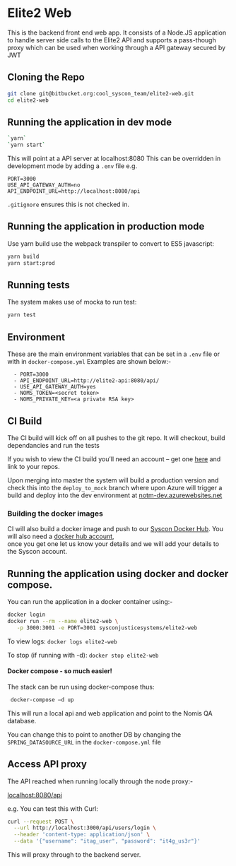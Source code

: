 # Elite2 Web

This is the backend front end web app.  It consists of a Node.JS application to handle server side calls 
to the Elite2 API and supports a pass-though proxy which can be used when working through a API gateway
secured by JWT

## Cloning the Repo

```bash
git clone git@bitbucket.org:cool_syscon_team/elite2-web.git
cd elite2-web
```

## Running the application in dev mode
```bash
`yarn`
`yarn start`
```

This will point at a API server at localhost:8080  This can be overridden in development mode by adding a `.env`
file e.g.

```properties
PORT=3000
USE_API_GATEWAY_AUTH=no
API_ENDPOINT_URL=http://localhost:8080/api
```

`.gitignore` ensures this is not checked in.

## Running the application in production mode

Use yarn build use the webpack transpiler to convert to ES5 javascript:

```bash
yarn build
yarn start:prod
```

## Running tests
The system makes use of mocka to run test:

```bash
yarn test
```

## Environment 

These are the main environment variables that can be set in a `.env` file 
or with in `docker-compose.yml`  Examples are shown below:-

      - PORT=3000
      - API_ENDPOINT_URL=http://elite2-api:8080/api/
      - USE_API_GATEWAY_AUTH=yes
      - NOMS_TOKEN=<secret token>
      - NOMS_PRIVATE_KEY=<a private RSA key>
      
## CI Build
The CI build will kick off on all pushes to the git repo. It will checkout, build dependancies and run the tests

If you wish to view the CI build you’ll need an account – get one [here](https://circleci.com/signup/) 
and link to your repos.

Upon merging into master the system will build a production version and check this into the `deploy_to_mock` branch where upon
Azure will trigger a build and deploy into the dev environment at [notm-dev.azurewebsites.net](http://notm-dev.azurewebsites.net)

### Building the docker images
CI will also build a docker image and push to our [Syscon Docker Hub](https://hub.docker.com/u/sysconjusticesystems/). 
 You will also need a [docker hub account](https://hub.docker.com/?next=https%3A%2F%2Fhub.docker.com%2F),  \
 once you get one let us know your details and we will add your details to the Syscon account.
 

## Running the application using docker and docker compose.

You can run the application in a docker container using:-

```bash
docker login 
docker run --rm --name elite2-web \
   -p 3000:3001 -e PORT=3001 sysconjusticesystems/elite2-web 
```

To view logs:
`docker logs elite2-web`

To stop (if running with -d):
`docker stop elite2-web`


#### Docker compose - so much easier!
 The stack can be run using docker-compose thus:
```bash 
 docker-compose –d up
```
This will run a local api and web application and point to the Nomis QA database.  

You can change this to point to another DB 
by changing the `SPRING_DATASOURCE_URL` in the `docker-compose.yml` file

 
## Access API proxy
The API reached when running locally through the node proxy:-
 
[localhost:8080/api](http://localhost:8080/api/)

e.g. You can test this with Curl:

```bash
curl --request POST \
  --url http://localhost:3000/api/users/login \
  --header 'content-type: application/json' \
  --data '{"username": "itag_user", "password": "it4g_us3r"}'
```

This will proxy through to the backend server.

 